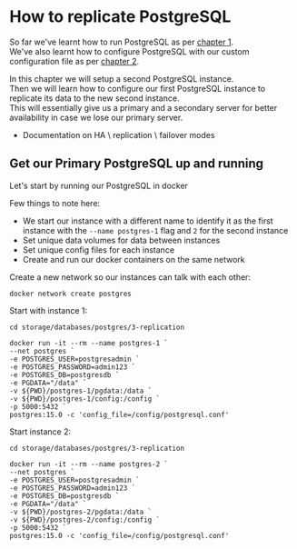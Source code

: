 # How to replicate PostgreSQL

So far we've learnt how to run PostgreSQL as per [chapter 1](../1-introduction/README.md). </br>
We've also learnt how to configure PostgreSQL with our custom configuration file as per [chapter 2](../2-configuration/README.md). </br>

In this chapter we will setup a second PostgreSQL instance. </br>
Then we will learn how to configure our first PostgreSQL instance to replicate its data to the new second instance. </br>
This will essentially give us a primary and a secondary server for better availability in case we lose our primary server. </br>


* Documentation on HA \ replication \ failover modes


## Get our Primary PostgreSQL up and running

Let's start by running our PostgreSQL in docker </br>

Few things to note here: </br>
* We start our instance with a different name to identify it as the first instance with the `--name postgres-1` flag and `2` for the second instance
* Set unique data volumes for data between instances
* Set unique config files for each instance
* Create and run our docker containers on the same network 

Create a new network so our instances can talk with each other:

```
docker network create postgres
```

Start with instance 1: 

```
cd storage/databases/postgres/3-replication

docker run -it --rm --name postgres-1 `
--net postgres `
-e POSTGRES_USER=postgresadmin `
-e POSTGRES_PASSWORD=admin123 `
-e POSTGRES_DB=postgresdb `
-e PGDATA="/data" `
-v ${PWD}/postgres-1/pgdata:/data `
-v ${PWD}/postgres-1/config:/config `
-p 5000:5432 `
postgres:15.0 -c 'config_file=/config/postgresql.conf'
```

Start instance 2:

```
cd storage/databases/postgres/3-replication

docker run -it --rm --name postgres-2 `
--net postgres `
-e POSTGRES_USER=postgresadmin `
-e POSTGRES_PASSWORD=admin123 `
-e POSTGRES_DB=postgresdb `
-e PGDATA="/data" `
-v ${PWD}/postgres-2/pgdata:/data `
-v ${PWD}/postgres-2/config:/config `
-p 5000:5432 `
postgres:15.0 -c 'config_file=/config/postgresql.conf'
```